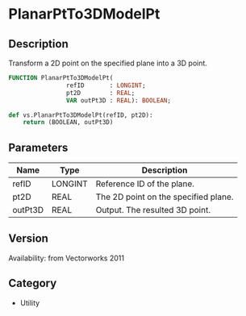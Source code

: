 # PlanarPtTo3DModelPt

## Description
Transform a 2D point on the specified plane into a 3D point.

```pascal
FUNCTION PlanarPtTo3DModelPt(
				refID       : LONGINT;
				pt2D        : REAL;
				VAR outPt3D : REAL): BOOLEAN;
```

```python
def vs.PlanarPtTo3DModelPt(refID, pt2D):
    return (BOOLEAN, outPt3D)
```

## Parameters
|Name|Type|Description|
|---|---|---|
|refID|LONGINT|Reference ID of the plane.|
|pt2D|REAL|The 2D point on the specified plane.|
|outPt3D|REAL|Output. The resulted 3D point.|

## Version
Availability: from Vectorworks 2011

## Category
* Utility

